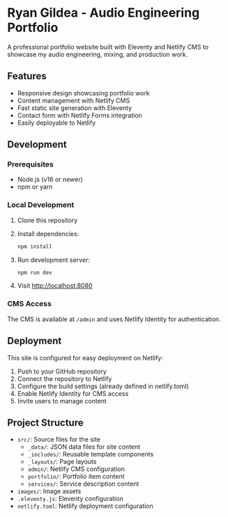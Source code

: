 # Ryan Gildea - Audio Engineering Portfolio

A professional portfolio website built with Eleventy and Netlify CMS to showcase my audio engineering, mixing, and production work.

## Features

- Responsive design showcasing portfolio work
- Content management with Netlify CMS
- Fast static site generation with Eleventy
- Contact form with Netlify Forms integration
- Easily deployable to Netlify

## Development

### Prerequisites

- Node.js (v16 or newer)
- npm or yarn

### Local Development

1. Clone this repository
2. Install dependencies:

   ```bash
   npm install
   ```

3. Run development server:

   ```bash
   npm run dev
   ```

4. Visit <http://localhost:8080>

### CMS Access

The CMS is available at `/admin` and uses Netlify Identity for authentication.

## Deployment

This site is configured for easy deployment on Netlify:

1. Push to your GitHub repository
2. Connect the repository to Netlify
3. Configure the build settings (already defined in netlify.toml)
4. Enable Netlify Identity for CMS access
5. Invite users to manage content

## Project Structure

- `src/`: Source files for the site
  - `_data/`: JSON data files for site content
  - `_includes/`: Reusable template components
  - `_layouts/`: Page layouts
  - `admin/`: Netlify CMS configuration
  - `portfolio/`: Portfolio item content
  - `services/`: Service description content
- `images/`: Image assets
- `.eleventy.js`: Eleventy configuration
- `netlify.toml`: Netlify deployment configuration
